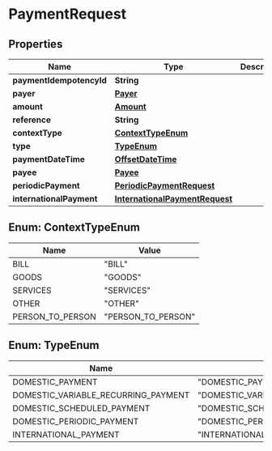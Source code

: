 
# PaymentRequest

## Properties
Name | Type | Description | Notes
------------ | ------------- | ------------- | -------------
**paymentIdempotencyId** | **String** |  |  [optional]
**payer** | [**Payer**](Payer.md) |  |  [optional]
**amount** | [**Amount**](Amount.md) |  |  [optional]
**reference** | **String** |  |  [optional]
**contextType** | [**ContextTypeEnum**](#ContextTypeEnum) |  |  [optional]
**type** | [**TypeEnum**](#TypeEnum) |  | 
**paymentDateTime** | [**OffsetDateTime**](OffsetDateTime.md) |  |  [optional]
**payee** | [**Payee**](Payee.md) |  | 
**periodicPayment** | [**PeriodicPaymentRequest**](PeriodicPaymentRequest.md) |  |  [optional]
**internationalPayment** | [**InternationalPaymentRequest**](InternationalPaymentRequest.md) |  |  [optional]


<a name="ContextTypeEnum"></a>
## Enum: ContextTypeEnum
Name | Value
---- | -----
BILL | &quot;BILL&quot;
GOODS | &quot;GOODS&quot;
SERVICES | &quot;SERVICES&quot;
OTHER | &quot;OTHER&quot;
PERSON_TO_PERSON | &quot;PERSON_TO_PERSON&quot;


<a name="TypeEnum"></a>
## Enum: TypeEnum
Name | Value
---- | -----
DOMESTIC_PAYMENT | &quot;DOMESTIC_PAYMENT&quot;
DOMESTIC_VARIABLE_RECURRING_PAYMENT | &quot;DOMESTIC_VARIABLE_RECURRING_PAYMENT&quot;
DOMESTIC_SCHEDULED_PAYMENT | &quot;DOMESTIC_SCHEDULED_PAYMENT&quot;
DOMESTIC_PERIODIC_PAYMENT | &quot;DOMESTIC_PERIODIC_PAYMENT&quot;
INTERNATIONAL_PAYMENT | &quot;INTERNATIONAL_PAYMENT&quot;



